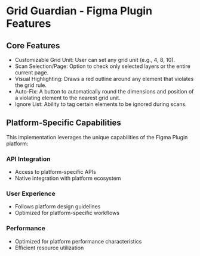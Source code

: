 # Grid Guardian - Figma Plugin Features

## Core Features
- Customizable Grid Unit: User can set any grid unit (e.g., 4, 8, 10).
- Scan Selection/Page: Option to check only selected layers or the entire current page.
- Visual Highlighting: Draws a red outline around any element that violates the grid rule.
- Auto-Fix: A button to automatically round the dimensions and position of a violating element to the nearest grid unit.
- Ignore List: Ability to tag certain elements to be ignored during scans.

## Platform-Specific Capabilities
This implementation leverages the unique capabilities of the Figma Plugin platform:

### API Integration
- Access to platform-specific APIs
- Native integration with platform ecosystem

### User Experience
- Follows platform design guidelines
- Optimized for platform-specific workflows

### Performance
- Optimized for platform performance characteristics
- Efficient resource utilization
